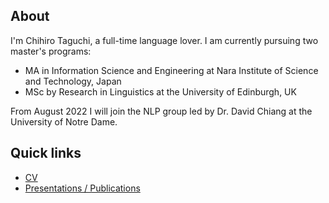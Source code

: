 ## About

I'm Chihiro Taguchi, a full-time language lover.
I am currently pursuing two master's programs:
- MA in Information Science and Engineering at Nara Institute of Science and Technology, Japan
- MSc by Research in Linguistics at the University of Edinburgh, UK

From August 2022 I will join the NLP group led by Dr. David Chiang at the University of Notre Dame. <br />

## Quick links
- [CV](./assets/pdf/CV.pdf)
- [Presentations / Publications](./pub.md)